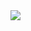<img src="http://areebmajeed.me/assets/projects/Fernico.png" style="display: block; margin: 0 auto; text-align: center;"/>
